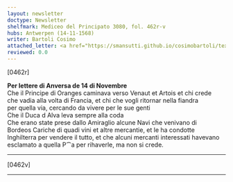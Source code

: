 ```yaml
---
layout: newsletter
doctype: Newsletter
shelfmark: Mediceo del Principato 3080, fol. 462r-v
hubs: Antwerpen (14-11-1568)
writer: Bartoli Cosimo
attached_letter: <a href="https://smansutti.github.io/cosimobartoli/texts/TBD/">TBD</a>
reviewed: 0.0
---
```


[0462r]  
  
  
<strong>Per lettere di Anversa de 14 di Novembre</strong>  
Che il Principe di Oranges caminava verso Venaut et Artois et chi crede  
che vadia alla volta di Francia, et chi che vogli ritornar nella fiandra  
per quella via, cercando da vivere per le sue genti  
Che il Duca d Alva leva sempre alla coda  
Che erano state prese dallo Amiraglio alcune Navi che venivano di  
Bordeos Cariche di quadi vini et altre mercantie, et le ha condotte  
Inghilterra per vendere il tutto, et che alcuni mercanti interessati havevano  
esclamato a quella P⁀a per rihaverle, ma non si crede.  
  
---  

[0462v]  
  
  
  
---  


